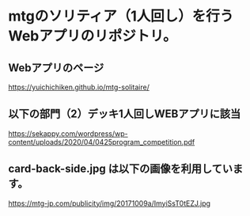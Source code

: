 # mtgのソリティア（1人回し）を行うWebアプリのリポジトリ。
## Webアプリのページ
https://yuichichiken.github.io/mtg-solitaire/

## 以下の部門（2）デッキ1人回しWEBアプリに該当
https://sekappy.com/wordpress/wp-content/uploads/2020/04/0425program_competition.pdf

## card-back-side.jpg は以下の画像を利用しています。
https://mtg-jp.com/publicity/img/20171009a/ImyiSsT0tEZJ.jpg

